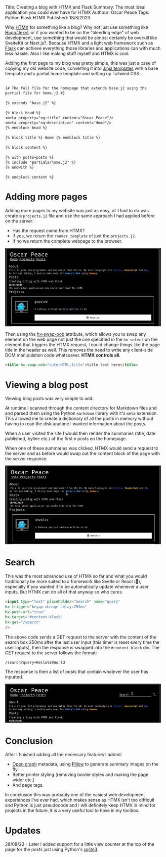 Title: Creating a blog with HTMX and Flask
Summary: The most ideal application you could ever have for HTMX
Authour: Oscar Peace
Tags: Python
      Flask
      HTMX
Published: 18/8/2023

Why [HTMX](https://htmx.org/) for something like a blog? Why not just use something like [Hugo](https://gohugo.io/)/[Jekyll](https://jekyllrb.com/) or if you wanted to be on the "bleeding edge" of web development, use something that would be almost certainly be overkill like SvelteKit or Next.js?. Because HTMX and a light web framework such as [Flask](https://flask.palletsprojects.com) can achieve everything those libraries and applications can with much less hassle. Also I like making stuff myself and HTMX is cool.

Adding the first page to my blog was pretty simple, this was just a case of copying my old website code, converting it into [Jinja templates](https://jinja.palletsprojects.com/en/3.1.x/) with a base template and a partial home template and setting up Tailwind CSS.

```

{# The full file for the homepage that extends base.j2 using the partial file for home.j2 #}

{% extends "base.j2" %}

{% block head %}
<meta property="og:title" content="Oscar Peace"/>
<meta property="og:description" content="Home"/>
{% endblock head %}

{% block title %} Home {% endblock title %}

{% block content %}

{% with posts=posts %}
{% include "partials/home.j2" %}
{% endwith %}

{% endblock content %}

```

# Adding more pages

Adding more pages to my website was just as easy, all I had to do was create a `projects.j2` file and use the same approach I had applied before on the server:

- Has the request come from HTMX?
- If yes, we return the `render_template` of just the `projects.j2`.
- If no we return the complete webpage to the browser.

![](/content/assets/navigation%20with%20HTMX.gif "Page navigation with HTMX")

Then using the [hx-swap-oob](https://htmx.org/attributes/hx-swap-oob/) attribute, which allows you to swap any element on the web page not just the one specified in the `hx-select` on the element that triggers the HTMX request, I could change things like the page title in the header as well. This removes the need to write any client-side DOM manipulation code whatsoever. **HTMX controls all.**

```html
<title hx-swap-oob="outerHTML:title">title text here</title>
```

# Viewing a blog post

Viewing blog posts was very simple to add.

At runtime I scanned through the content directory for Markdown files and and parsed them using the Python `markdown` library with it's `meta` extension. This allowed me to create a dictionary of all the posts in memory without having to read the disk anytime I wanted information about the posts.

When a user visited the site I would then render the summaries (title, date published, byline etc.) of the first n posts on the homepage.

When one of these summaries was clicked, HTMX would send a request to the server and as before would swap out the content block of the page with the server response.

![](/content/assets/viewing%20blog%20post.gif "First blog post view")

# Search

This was the most advanced use of HTMX so far and what you would traditionally be more suited to a framework like Svelte or React (🤢), especially if you wanted it to be automatically update whenever a user inputs. But HTMX can do all of that anyway so who cares.

```html
<input type="text" placeholder="Search" name="query"
hx-trigger="keyup change delay:250ms"
hx-push-url="true"
hx-target="#content-block"
hx-get="/search"
/>
```

The above code sends a GET request to the server with the content of the search box 250ms after the last user input (this timer is reset every time the user inputs), then the response is swapped into the `#content-block` div. The GET request to the server follows the format:
```
/search?query=Hello%20World
```
The response is then a list of posts that contain whatever the user has inputted.

![](/content/assets/search.gif "Searching")

# Conclusion

After I finished adding all the necessary features I added:

- [Open graph](https://ogp.me/) metadata, using [Pillow](https://python-pillow.org/) to generate summary images on the fly.
- Better printer styling (removing border styles and making the page wider etc.)
- And page tags.

In conclusion this was probably one of the easiest web development experiences I've ever had, which makes sense as HTMX isn't too difficult and Python is just pseudocode and I will definitely keep HTMX in mind for projects in the future, it is a very useful tool to have in my toolbox.

# Updates

28/08/23 - Later I added support for a little view counter at the top of the page for the posts just using Python's [sqlite3](https://docs.python.org/3/library/sqlite3.html).
